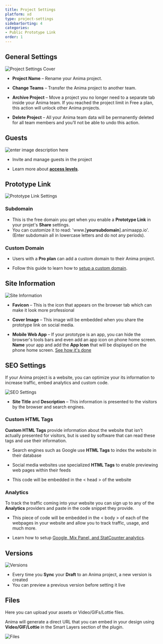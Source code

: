 ```yaml
---
title: Project Settings
platform: xd
type: project-settings
sidebarSorting: 4
categories: 
- Public Prototype Link
order: 1
---
```

## General Settings

![Project Settings Cover](https://s3.amazonaws.com/animaapp/docs/web-app/Anima%204%20-%20Prototype%20Settings%20General.png)

- **Project Name** – Rename your Anima project.

- **Change Teams**  – Transfer the Anima project to another team.

- **Archive Project** – Move a project you no longer need to a separate tab inside your Anima team. If you reached the project limit in Free a plan, this action will unlock other Anima projects.

- **Delete Project** – All your Anima team data will be permanently deleted for all team members and you’ll not be able to undo this action.

## Guests
![enter image description here](https://s3.amazonaws.com/animaapp/docs/web-app/Anima%204%20-%20Settings%20guests.png)
- Invite and manage guests in the project

- Learn more about **[access levels](/v3/adobe-xd/collaborate/access-levels.html)**. 

## Prototype Link

![Prototype Link Settings](https://s3.amazonaws.com/animaapp/docs/web-app/Anima%204%20-%20Subdomain.png)

### **Subdomain**
-  This is the free domain you get when you enable a **Prototype Link** in your projet's **Share** settings. 
- You can customize it to read: 'www.[**yoursubdomain**].animaapp.io'. (Enter subdomain all in lowercase letters and do not any periods).

### **Custom Domain**
- Users with a **Pro plan** can add a custom domain to their Anima project.

- Follow this guide to learn how to [setup a custom domain](/v3/adobe-xd/prototype-link/custom-domains.html).

## Site Information
![Site Information](https://s3.amazonaws.com/animaapp/docs/web-app/Anima%204%20-%20Prototype%20Information.png)

- **Favicon** – This is the icon that appears on the browser tab which can make it look more professional
 
 - **Cover Image** – This image will be embedded when you share the prototype link on social media.

 - **Mobile Web App** – If your prototype is an app, you can hide the browser's tools bars and even add an app icon on phone home screen. **Name** your app and add the **App Icon** that will be displayed on the phone home screen. 
 [See how it's done](https://blog.animaapp.com/create-a-mobile-app-prototype-with-anima-656a6df3fc7b)

## SEO Settings
If your Anima project is a website, you can optimize your its information to increase traffic, embed analytics and custom code.

![SEO Settings](https://s3.amazonaws.com/animaapp/docs/web-app/Anima%204%20-%20Seo%20settings.png)

 - **Site Title** and **Description** – This information is presented to the visitors by the browser and search engines.
 

### Custom HTML Tags

**Custom HTML Tags** provide information about the website that isn't actually presented for visitors, but is used by software that can read these tags and use their information.

- Search engines such as Google use **HTML Tags** to index the website in their database

- Social media websites use specialized **HTML Tags** to enable previewing web pages within their feeds

- This code will be embedded in the < head > of the website


### Analytics

To track the traffic coming into your website you can sign up to any of the **Analytics** providers and paste in the code snippet they provide.

- This piece of code will be embedded in the < body > of each of the webpages in your website and allow you to track traffic, usage, and much more.

- Learn how to setup [Google, Mix Panel, and StatCounter analytics](/v3/adobe-xd/prototype-link/analytics.html).


## Versions

![Versions](https://s3.amazonaws.com/animaapp/docs/web-app/Anima%204%20-%20Versions.png)
- Every time you **Sync** your **Draft** to an Anima project, a new version is created
- You can preview a previous version before setting it live

## Files
Here you can upload your assets or Video/GIFs/Lottie files. 

Anima will generate a direct URL that you can embed in your design using **Video/GIF/Lottie** in the Smart Layers section of the plugin.

![Files](https://s3.amazonaws.com/animaapp/docs/web-app/Anima%204%20-%20Files.png)
